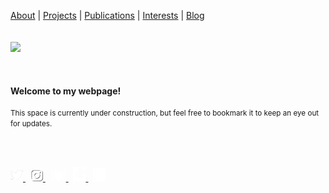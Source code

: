 <p align="center">
  
  <a href="about.md">About</a> |
  <a href="#">Projects</a> |
  <a href="#">Publications</a> | 
  <a href="#">Interests</a> |
  <a href="#">Blog</a>
  <br><br><br>
  <img src="https://www.outlookindia.com/outlooktraveller/public/uploads/2018/06/Forest-Dirang-Arunachal-Pradesh.jpg">
  <br><br><br><br>
  <b>Welcome to my webpage!</b><br><br>
  <small>This space is currently under construction, but feel free to bookmark it to keep an eye out for updates. </small><br>
  
  <br><br>
  
  <a href="https://www.twitter.com/unmixablemix">
    <img src="twitter.png" alt="drawing" width="20"/>
  </a> &nbsp
  <a href="https://www.instagram.com/unmixablemix">
    <img src="instagram.png" alt="drawing" width="20"/>
  </a> &nbsp
  <a href="https://github.com/unmixablemix">
    <img src="github.png" alt="drawing" width="25"/>
  </a> &nbsp
  <a href="https://stackexchange.com/users/10175753/unmixablemix">
    <img src="stackoverflow.png" alt="drawing" width="20"/>
  </a> &nbsp
  <a href="https://www.researchgate.net/profile/Alakananda-Maitra">
    <img src="researchgate.png" alt="drawing" width="20"/>
  </a>

</p>



